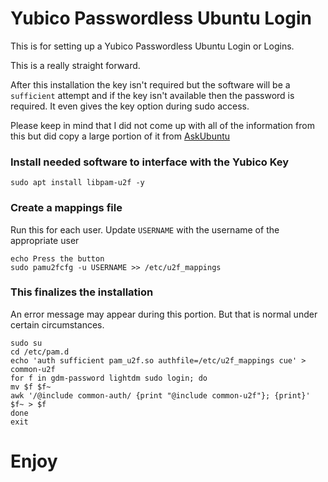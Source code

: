 # Yubico Passwordless Ubuntu Login
This is for setting up a Yubico Passwordless Ubuntu Login or Logins.

This is a really straight forward.  

After this installation the key isn't required but the software will be a `sufficient` attempt and if the key isn't available then the password is required.  It even gives the key option during sudo access.

Please keep in mind that I did not come up with all of the information from this but did copy a large portion of it from [AskUbuntu](https://askubuntu.com/questions/1167691/passwordless-login-with-yubikey-5-nfc?newreg=d3833870cc924fedb49ce95d064f3a09)

### Install needed software to interface with the Yubico Key
```shell
sudo apt install libpam-u2f -y
```

### Create a mappings file
Run this for each user.  Update `USERNAME` with the username of the appropriate user
```shell
echo Press the button
sudo pamu2fcfg -u USERNAME >> /etc/u2f_mappings
```

### This finalizes the installation
An error message may appear during this portion.  But that is normal under certain circumstances.

```shell
sudo su
cd /etc/pam.d
echo 'auth sufficient pam_u2f.so authfile=/etc/u2f_mappings cue' > common-u2f
for f in gdm-password lightdm sudo login; do
mv $f $f~
awk '/@include common-auth/ {print "@include common-u2f"}; {print}' $f~ > $f
done
exit
```

# Enjoy
